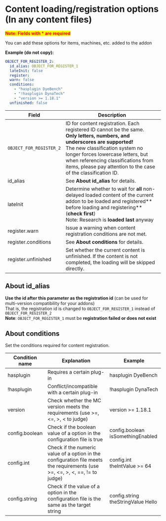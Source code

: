 # Content loading/registration options (In any content files)

<mark style="color:red;">**Note: Fields with * are required**</mark>

You can add these options for items, machines, etc. added to the addon

**Example (do not copy):**

```yaml
OBJECT_FOR_REGISTER_2:
  id_alias: OBJECT_FOR_REGISTER_1
  lateInit: false
  register:
  warn: false
  conditions:
    - "hasplugin DyeBench"
    - "!hasplugin DynaTech"
    - "version >= 1.18.1"
  unfinished: false
```

| Field | Description |
| -------- | -------- |
| `OBJECT_FOR_REGISTER_2` | ID for content registration. Each registered ID cannot be the same. <br>**Only letters, numbers, and underscores are supported!**<br>The new classification system no longer forces lowercase letters, but when referencing classifications from items, please pay attention to the case of the classification ID. |
| id_alias | See **About id_alias** for details. |
| lateInit | Determine whether to wait for **all** non-delayed loaded content of the current addon to be loaded and registered** before loading and registering** (**check first**)<br>Note: Research is **loaded last** anyway |
| register.warn | Issue a warning when content registration conditions are not met. |
| register.conditions | See **About conditions** for details. |
| register.unfinished | Set whether the current content is unfinished. If the content is not completed, the loading will be skipped directly. |

## About id_alias

**Use the id after this parameter as the registration id** (can be used for multi-version compatibility for your addons)
<br>That is, the registration id is changed to `OBJECT_FOR_REGISTER_1` instead of `OBJECT_FOR_REGISTER_2`
<br>**Note**: `OBJECT_FOR_REGISTER_1` must be **registration failed or does not exist**

## About conditions

Set the conditions required for content registration.

| Condition name | Explanation                                                                     | Example             |
|----------------|---------------------------------------------------------------------------------|---------------------|
| hasplugin      | Requires a certain plug-in                                                      | hasplugin DyeBench  |
| !hasplugin     | Conflict/incompatible with a certain plug-in                                    | !hasplugin DynaTech |
| version        | Check whether the MC version meets the requirements (use >=, <=, >, < to judge) | version >= 1.18.1   |
| config.boolean | Check if the boolean value of a option in the configuration file is true | config.boolean isSomethingEnabled |
| config.int | Check if the numeric value of a option in the configuration file meets the requirements (use >=, <=, >, <, ==, != to judge) | config.int theIntValue >= 64 |
| config.string | Check if the value of a option in the configuration file is the same as the target string | config.string theStringValue Hello |